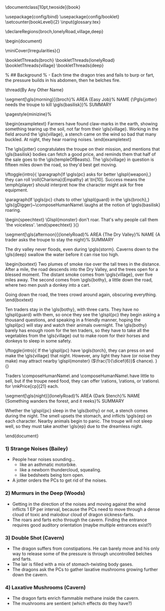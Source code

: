 \documentclass[10pt,twoside]{book}

\usepackage{config/bind}
\usepackage{config/booklet}
\setcounter{bookLevel}{2}
\input{glossary.tex}

\declareRegions{broch,lonelyRoad,village,deep}

\begin{document}

\miniCover{Irregularities}{}

\bookletThreads{broch}
\bookletThreads{lonelyRoad}
\bookletThreads{village}
\bookletThreads{deep}


% ## Background
% - Each time the dragon tries and fails to burp or fart, the pressure builds in his abdomen, then he belches fire.

\thread{By Any Other Name}

\segment[\gls{morning}]{broch}% AREA
{Easy Job}% NAME
{\Pgls{jotter} needs the troupe to kill \pgls{basilisk}}% SUMMARY

\pagestyle{minizine}%

\begin{exampletext}
  Farmers have found claw-marks in the earth, showing something tearing up the soil, not far from their \gls{village}.
  Working in the field around the \gls{village}, a stench came on the wind so bad that many buckled.
  At night, they hear roaring noises.
\end{exampletext}

The \gls{jotter} congratulates the troupe on their mission, and mentions that \gls{basilisk} bodies can fetch a good price, and reminds them that half of the sale goes to the \gls{templeOfBeasts}.
The \gls{village} in question is fifteen miles down the road, so they'd best get moving.

\iftoggle{intro}{
  \paragraph{If \pgls{pc} asks for better \glspl{weapon},}
  they can roll \roll{Charisma}{Empathy} at \tn[10].
  Success means the \emph{player} should interpret how the character might ask for free equipment.

  \paragraph{If \pgls{pc} chats to other \glspl{guard} in the \gls{broch},}
  \gls{gDigger}~\composeHumanName\ laughs at the notion of \pgls{basilisk} roaring.

  \begin{speechtext}
    \Glspl{monster} don't roar.
    That's why people call them `the voiceless'.
  \end{speechtext}
}{}


\segment[\gls{afternoon}]{lonelyRoad}% AREA
{The Dry Valley}% NAME
{A trader asks the troupe to stay the night}% SUMMARY

The dry valley never floods, even during \pgls{storm}.
Caverns down to the \gls{deep} swallow the water before it can rise too high.

\begin{boxtext}
  Two plumes of smoke rise over the tall trees in the distance.
  After a mile, the road descends into the Dry Valley, and the trees open for a blessed moment.
  The distant smoke comes from \pgls{village}, over five miles away.
  The second comes from \pgls{bothy}, a little down the road, where two men push a donkey into a cart.

  Going down the road, the trees crowd around again, obscuring everything.
\end{boxtext}

Ten traders stay in the \gls{bothy}, with three carts.
They have no \glspl{guard} with them, so once they see the \glspl{pc} they begin asking a thousand questions, and speaking in a friendly manner, hoping the \glspl{pc} will stay and watch their animals overnight.
The \gls{bothy} barely has enough room for the ten traders, so they have to take all the vegetables from the \gls{village} out to make room for their horses and donkeys to sleep in some safety.

\iftoggle{intro}{
  If the \glspl{pc} have \pgls{torch}, they can press on and make the \gls{village} that night.
  However, any light they have (or noise they make) may attract nearby \glspl{monster} ($\frac{1}{\dicef{6}}$ chance).
}{}

Traders \composeHumanName\ and \composeHumanName\ have little to sell, but if the troupe need food, they can offer \rations, \rations, or \rations\ for \mkPrice[cp]{21} each.

\segment[\gls{night}]{lonelyRoad}% AREA
{Dark Stench}% NAME
{Something wanders the forest, and it reeks}% SUMMARY

Whether the \glspl{pc} sleep in the \gls{bothy} or not, a stench comes during the night.
The smell upsets the stomach, and inflicts \pgls{ep} on each character.
Nearby animals begin to panic.
The troupe will not sleep well, so they must take another \gls{ep} due to the dreamless night.



\end{document}


### 1) Strange Noises (Bailey)
- People hear noises sounding...
  - like an asthmatic motorbike.
  - like a newborn thundercloud, squealing.
  - like bedsheets being torn open.
- A jotter orders the PCs to get rid of the noises.

### 2) Murmurs in the Deep (Woods)
- Getting in the direction of the noises and moving against the wind inflicts 1 EP per interval, because the PCs need to move through a dense cloud of toxic and malodour cloud of dragon sickness-farts.
- The roars and farts echo through the cavern. Finding the entrance requires good auditory orientation (maybe multiple entrances exist?) 

### 3) Double Shot (Cavern)
- The dragon suffers from constipations. He can barely move and his only way to release some of the pressure is through uncontrolled belches and farts.
- The lair is filled with a mix of stomach-twisting body gases.
- The dragons ask the PCs to gather laxative mushrooms growing further down the cavern.

### 4) Laxative Mushrooms (Cavern)
- The dragon farts enrich flammable methane inside the cavern.
- The mushrooms are sentient (which effects do they have?)
